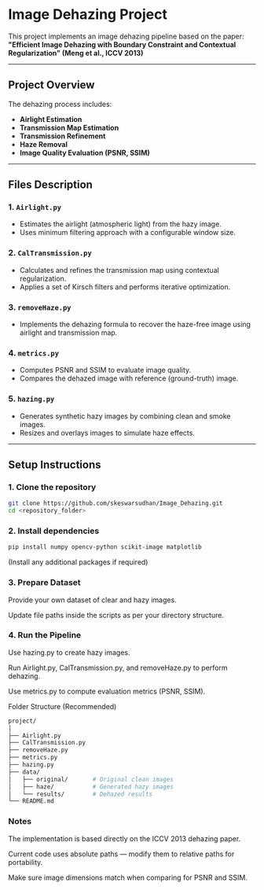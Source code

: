 # Image Dehazing Project

This project implements an image dehazing pipeline based on the paper:  
**"Efficient Image Dehazing with Boundary Constraint and Contextual Regularization" (Meng et al., ICCV 2013)**

---

## Project Overview

The dehazing process includes:

- **Airlight Estimation**  
- **Transmission Map Estimation**  
- **Transmission Refinement**  
- **Haze Removal**  
- **Image Quality Evaluation (PSNR, SSIM)**

---

## Files Description

### 1. `Airlight.py`

- Estimates the airlight (atmospheric light) from the hazy image.
- Uses minimum filtering approach with a configurable window size.

### 2. `CalTransmission.py`

- Calculates and refines the transmission map using contextual regularization.
- Applies a set of Kirsch filters and performs iterative optimization.

### 3. `removeHaze.py`

- Implements the dehazing formula to recover the haze-free image using airlight and transmission map.

### 4. `metrics.py`

- Computes PSNR and SSIM to evaluate image quality.
- Compares the dehazed image with reference (ground-truth) image.

### 5. `hazing.py`

- Generates synthetic hazy images by combining clean and smoke images.
- Resizes and overlays images to simulate haze effects.

---

## Setup Instructions

### 1. Clone the repository

```bash
git clone https://github.com/skeswarsudhan/Image_Dehazing.git
cd <repository_folder>
```

### 2. Install dependencies
``` bash
pip install numpy opencv-python scikit-image matplotlib
```
(Install any additional packages if required)

### 3. Prepare Dataset
Provide your own dataset of clear and hazy images.

Update file paths inside the scripts as per your directory structure.

### 4. Run the Pipeline
Use hazing.py to create hazy images.

Run Airlight.py, CalTransmission.py, and removeHaze.py to perform dehazing.

Use metrics.py to compute evaluation metrics (PSNR, SSIM).

Folder Structure (Recommended)
```bash
project/
│
├── Airlight.py
├── CalTransmission.py
├── removeHaze.py
├── metrics.py
├── hazing.py
├── data/
│   ├── original/       # Original clean images
│   ├── haze/           # Generated hazy images
│   └── results/        # Dehazed results
└── README.md
```
### Notes
The implementation is based directly on the ICCV 2013 dehazing paper.

Current code uses absolute paths — modify them to relative paths for portability.

Make sure image dimensions match when comparing for PSNR and SSIM.
